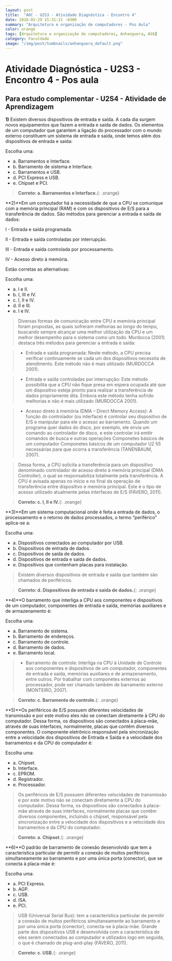 ```yaml
---
layout: post
title:  "AOC - U2S3 - Atividade Diagnóstica - Encontro 4"
date: 2016-05-29 15:31:21 -0300
summary: "Arquitetura e organização de computadores - Pos Aula"
color: orange
tags: [Arquitetura e organização de computadores, Anhanguera, AVA]
category: Faculdade
image: "/img/post/tumbnails/anhanguera_default.png"
---
```


# Atividade Diagnóstica - U2S3 - Encontro 4 - Pos aula

## Para estudo complementar - U2S4 - Atividade de Aprendizagem

**1)** Existem diversos dispositivos de entrada e saída. A cada dia surgem novos equipamentos que fazem a entrada e saída de dados. Os elementos de um computador que garantem a ligação do processador com o mundo externo constituem um sistema de entrada e saída, onde temos além dos dispositivos de entrada e saída:

Escolha uma:

- a. Barramentos e Interface.
- b. Barramento de sistema e Interface.
- c. Barramentos e USB.
- d. PCI Express e USB.
- e. Chipset e PCI.

> **Correto: a. Barramentos e Interface.**{: .orange}

<script async src="//pagead2.googlesyndication.com/pagead/js/adsbygoogle.js"></script>
<!-- Anuncio Index Page -->
<ins class="adsbygoogle"
     style="display:block"
     data-ad-client="ca-pub-7123972893709158"
     data-ad-slot="2188606626"
     data-ad-format="auto"></ins>
<script>
(adsbygoogle = window.adsbygoogle || []).push({});
</script>

**2)**Em um computador há a necessidade de que a CPU se comunique com a memória principal (RAM) e com os dispositivos de E/S para a transferência de dados. São métodos para gerenciar a entrada e saída de dados:

I - Entrada e saída programada.

II - Entrada e saída controladas por interrupção.

III - Entrada e saída controlada por processamento.

IV - Acesso direto à memória.

Estão corretas as alternativas:

Escolha uma:

- a. I e II.
- b. I, III e IV.
- c. I, II e IV.
- d. II e III.
- e. I e IV.

> Diversas formas de comunicação entre CPU e memória principal foram
propostas, as quais sofreram melhorias ao longo do tempo, buscando sempre
alcançar uma melhor utilização da CPU e um melhor desempenho para o sistema
como um todo. Murdocca (2001) destaca três métodos para gerenciar a entrada
e saída:

> - Entrada e saída programada:
Neste método, a CPU precisa verificar continuamente se cada um dos
dispositivos necessita de atendimento. Este método não é mais utilizado
(MURDOCCA 2001).

> - Entrada e saída controladas por interrupção: Este método possibilita que a CPU não fique presa em espera ocupada
até que um dispositivo esteja pronto para realizar a transferência de dados
propriamente dita. Embora este método tenha sofrido melhorias e não é
mais utilizado (MURDOCCA 2001).

> - Acesso direto à memória (DMA – Direct Memory Access): A função do controlador (ou interface) é controlar seu dispositivo de E/S
e manipular para ele o acesso ao barramento. Quando um programa quer dados do disco, por exemplo, ele envia um comando ao controlador de
disco, e este controlar irá emitir comandos de busca e outras operações 
Componetes básicos de um computador Componetes básicos de um computador U2 55 necessárias para que ocorra a transferência (TANENBAUM, 2007).

> Dessa forma, a CPU solicita a transferência para um dispositivo denominado
controlador de acesso direto à memória principal (DMA Controller), o qual
se responsabiliza totalmente pela transferência. A CPU é avisada apenas no
início e no final da operação de transferência entre dispositivo e memória
principal. Este é o tipo de acesso utilizado atualmente pelas interfaces de E/S
(FÁVERO, 2011).

> **Correto: c. I, II e IV.**{: .orange}

**3)**Em um sistema computacional onde é feita a entrada de dados, o processamento e o retorno de dados processados, o termo “periférico” aplica-se a:

Escolha uma:

- a. Dispositivos conectados ao computador por USB.
- b. Dispositivos de entrada de dados.
- c. Dispositivos de saída de dados.
- d. Dispositivos de entrada e saída de dados.
- e. Dispositivos que contenham placas para instalação.

> Existem diversos dispositivos de entrada e saída que também são chamados de
periféricos. 

> **Correto: d. Dispositivos de entrada e saída de dados.**{: .orange}

**4)**O barramento que interliga a CPU aos componentes e dispositivos de um computador, componentes de entrada e saída, memórias auxiliares e de armazenamento é:

Escolha uma:

- a. Barramento de sistema.
- b. Barramento de endereços.
- c. Barramento de controle.
- d. Barramento de dados.
- e. Barramento local.

> - Barramento de controle: 
Interliga na CPU à Unidade de Controle aos componentes e dispositivos
de um computador, componentes de entrada e saída, memórias auxiliares e
de armazenamento, entre outros. Por trabalhar com componetes externos ao
processador, pode ser chamado também de barramento externo (MONTEIRO, 2007).

> **Correto: c. Barramento de controle.**{: .orange}

<script async src="//pagead2.googlesyndication.com/pagead/js/adsbygoogle.js"></script>
<!-- Anuncio Index Page -->
<ins class="adsbygoogle"
     style="display:block"
     data-ad-client="ca-pub-7123972893709158"
     data-ad-slot="2188606626"
     data-ad-format="auto"></ins>
<script>
(adsbygoogle = window.adsbygoogle || []).push({});
</script>

**5)**Os periféricos de E/S possuem diferentes velocidades de transmissão e por este motivo eles não se conectam diretamente à CPU do computador. Dessa forma, os dispositivos são conectados à placa-mãe, através de suas interfaces, normalmente, placas que contêm diversos componentes. O componente eletrônico responsável pela sincronização entre a velocidade dos dispositivos de Entrada e Saída e a velocidade dos barramentos e da CPU do computador é:

Escolha uma:

- a. Chipset.
- b. Interface.
- c. EPROM.
- d. Registrador.
- e. Processador.

> Os periféricos de E/S possuem diferentes velocidades de transmissão e por este
motivo não se conectam diretamente à CPU do computador. Dessa forma, os
dispositivos são conectados à placa-mãe através de suas interfaces, normalmente
placas que contêm diversos componentes, incluindo o chipset, responsável pela
sincronização entre a velocidade dos dispositivos e a velocidade dos barramentos
e da CPU do computador. 

> **Correto: a. Chipset.**{: .orange}

**6)**O padrão de barramento de conexão desenvolvido que tem a característica particular de permitir a conexão de muitos periféricos simultaneamente ao barramento e por uma única porta (conector), que se conecta à placa-mãe é:

Escolha uma:

- a. PCI Express.
- b. AGP.
- c. USB.
- d. ISA.
- e. PCI.

> USB (Universal Serial Bus): tem a característica particular de permitir a conexão
de muitos periféricos simultaneamente ao barramento e por uma única porta
(conector), conecta-se à placa-mãe. Grande parte dos dispositivos USB é
desenvolvida com a característica de eles serem conectados ao computador e
utilizados logo em seguida, o que é chamado de plug-and-play (FÁVERO, 2011).

> **Correto: c. USB.**{: .orange}